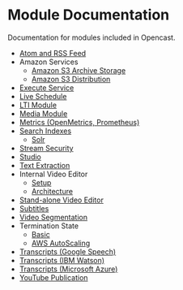# Module Documentation

Documentation for modules included in Opencast.

* [Atom and RSS Feed](atomrss.md)
* Amazon Services
    * [Amazon S3 Archive Storage](awss3archive.md)
    * [Amazon S3 Distribution](awss3distribution.md)
* [Execute Service](execute.md)
* [Live  Schedule](liveschedule.md)
* [LTI Module](ltimodule.md)
* [Media Module](mediamodule.configuration.md)
* [Metrics (OpenMetrics, Prometheus)](metrics.md)
* [Search Indexes](searchindex/index.md)
    * [Solr](searchindex/solr.md)
* [Stream Security](stream-security.md)
* [Studio](studio.md)
* [Text Extraction](textextraction.md)
* Internal Video Editor
    * [Setup](videoeditor.setup.md)
    * [Architecture](videoeditor.architecture.md)
* [Stand-alone Video Editor](editor.md)
* [Subtitles](subtitles.md)
* [Video Segmentation](videosegmentation.md)
* Termination State
    * [Basic](terminationstate.md)
    * [AWS AutoScaling](terminationstate.aws.autoscaling.md)
* [Transcripts (Google Speech)](transcription.modules/googlespeechtranscripts.md)
* [Transcripts (IBM Watson)](transcription.modules/watsontranscripts.md)
* [Transcripts (Microsoft Azure)](transcription.modules/microsoftazuretranscripts.md)
* [YouTube Publication](youtubepublication.md)
